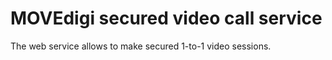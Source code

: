 # MOVEdigi secured video call service

The web service allows to make secured 1-to-1 video sessions.